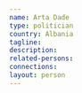 ```yaml
---
name: Arta Dade
type: politician
country: Albania
tagline:
description:
related-persons:
connections:
layout: person
---
```

